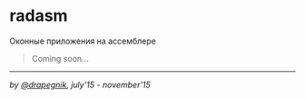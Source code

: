 # radasm

Оконные приложения на ассемблере

> Coming soon...

---

_by [@drapegnik](https://github.com/Drapegnik), july'15 - november'15_
